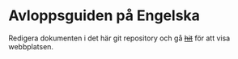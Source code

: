 # Avloppsguiden på Engelska

Redigera dokumenten i det här git repository och gå
<s>[hit](http://sewerguide.thomaslevine.com)</s>
för att visa webbplatsen.
